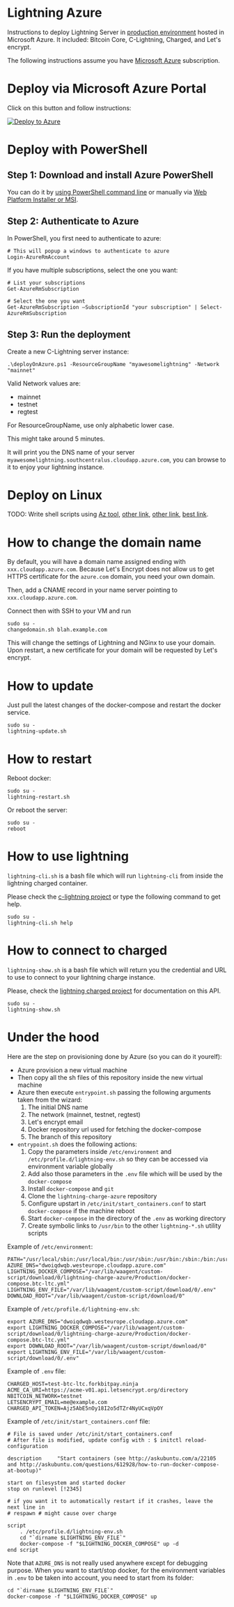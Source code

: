 # Lightning Azure

Instructions to deploy Lightning Server in [production environment](https://github.com/nicolasdorier/lightning-charge-azure/tree/master) hosted in Microsoft Azure. It included: Bitcoin Core, C-Lightning, Charged, and Let's encrypt.

The following instructions assume you have [Microsoft Azure](https://azure.microsoft.com/) subscription.

# Deploy via Microsoft Azure Portal

Click on this button and follow instructions:

[![Deploy to Azure](https://azuredeploy.net/deploybutton.svg)](https://portal.azure.com/#create/Microsoft.Template/uri/https%3A%2F%2Fraw.githubusercontent.com%2Fnicolasdorier%2Flightning-charge-azure%2Fmaster%2Fazuredeploy.json)

# Deploy with PowerShell

## Step 1: Download and install Azure PowerShell

You can do it by [using PowerShell command line](https://docs.microsoft.com/en-us/powershell/azure/install-azurerm-ps?view=azurermps-5.0.0) or manually via [Web Platform Installer or MSI](https://docs.microsoft.com/en-us/powershell/azure/other-install?view=azurermps-5.0.0).

## Step 2: Authenticate to Azure

In PowerShell, you first need to authenticate to azure:

```
# This will popup a windows to authenticate to azure
Login-AzureRmAccount 
```

If you have multiple subscriptions, select the one you want:

```
# List your subscriptions
Get-AzureRmSubscription

# Select the one you want
Get-AzureRmSubscription –SubscriptionId "your subscription" | Select-AzureRmSubscription
```

## Step 3: Run the deployment

Create a new C-Lightning server instance:

```
.\deployOnAzure.ps1 -ResourceGroupName "myawesomelightning" -Network "mainnet"
```

Valid Network values are:

* mainnet
* testnet
* regtest

For ResourceGroupName, use only alphabetic lower case.

This might take around 5 minutes.

It will print you the DNS name of your server `myawesomelightning.southcentralus.cloudapp.azure.com`, you can browse to it to enjoy your lightning instance.

# Deploy on Linux

TODO: Write shell scripts using [Az tool](https://docs.microsoft.com/en-us/azure/virtual-machines/linux/create-ssh-secured-vm-from-template), [other link](https://docs.microsoft.com/en-us/azure/azure-resource-manager/resource-group-template-deploy-cli), [other link](https://github.com/MicrosoftDocs/azure-docs/blob/master/articles/azure-resource-manager/resource-group-template-deploy-cli.md), [best link](http://markheath.net/post/deploying-arm-templates-azure-cli).

# How to change the domain name

By default, you will have a domain name assigned ending with `xxx.cloudapp.azure.com`. Because Let's Encrypt does not allow us to get HTTPS certificate for the `azure.com` domain, you need your own domain.

Then, add a CNAME record in your name server pointing to `xxx.cloudapp.azure.com`.

Connect then with SSH to your VM and run

```
sudo su -
changedomain.sh blah.example.com
```

This will change the settings of Lightning and NGinx to use your domain. Upon restart, a new certificate for your domain will be requested by Let's encrypt.

# How to update

Just pull the latest changes of the docker-compose and restart the docker service.

```
sudo su -
lightning-update.sh
```

# How to restart

Reboot docker:

```
sudo su -
lightning-restart.sh
```

Or reboot the server:

```
sudo su -
reboot
```

# How to use lightning

`lightning-cli.sh` is a bash file which will run `lightning-cli` from inside the lightning charged container.

Please check the [c-lightning project](https://github.com/ElementsProject/lightning) or type the following command to get help.

```
sudo su -
lightning-cli.sh help
```

# How to connect to charged

`lightning-show.sh` is a bash file which will return you the credential and URL to use to connect to your lightning charge instance.

Please, check the [lightning charged project](https://github.com/ElementsProject/lightning-charge) for documentation on this API.

```
sudo su -
lightning-show.sh
```

# Under the hood

Here are the step on provisioning done by Azure (so you can do it yourelf):

* Azure provision a new virtual machine
* Then copy all the sh files of this repository inside the new virtual machine
* Azure then execute `entrypoint.sh` passing the following arguments taken from the wizard:
    1. The initial DNS name
    2. The network (mainnet, testnet, regtest)
    3. Let's encrypt email
    4. Docker repository url used for fetching the docker-compose
    5. The branch of this repository
* `entrypoint.sh` does the following actions:
    1. Copy the parameters inside `/etc/environment` and `/etc/profile.d/lightning-env.sh` so they can be accessed via environment variable globally
    2. Add also those parameters  in the `.env` file which will be used by the `docker-compose`
    3. Install `docker-compose` and `git`
    4. Clone the `lightning-charge-azure` repository
    5. Configure upstart in `/etc/init/start_containers.conf` to start `docker-compose` if the machine reboot
    6. Start `docker-compose` in the directory of the `.env` as working directory
    7. Create symbolic links to `/usr/bin` to the other `lightning-*.sh` utility scripts

Example of `/etc/environment`:

```
PATH="/usr/local/sbin:/usr/local/bin:/usr/sbin:/usr/bin:/sbin:/bin:/usr/games:/usr/local/games"
AZURE_DNS="dwoiqdwqb.westeurope.cloudapp.azure.com"
LIGHTNING_DOCKER_COMPOSE="/var/lib/waagent/custom-script/download/0/lightning-charge-azure/Production/docker-compose.btc-ltc.yml"
LIGHTNING_ENV_FILE="/var/lib/waagent/custom-script/download/0/.env"
DOWNLOAD_ROOT="/var/lib/waagent/custom-script/download/0"
```

Example of `/etc/profile.d/lightning-env.sh`:

```
export AZURE_DNS="dwoiqdwqb.westeurope.cloudapp.azure.com"
export LIGHTNING_DOCKER_COMPOSE="/var/lib/waagent/custom-script/download/0/lightning-charge-azure/Production/docker-compose.btc-ltc.yml"
export DOWNLOAD_ROOT="/var/lib/waagent/custom-script/download/0"
export LIGHTNING_ENV_FILE="/var/lib/waagent/custom-script/download/0/.env"
```

Example of `.env` file:

```
CHARGED_HOST=test-btc-ltc.forkbitpay.ninja
ACME_CA_URI=https://acme-v01.api.letsencrypt.org/directory
NBITCOIN_NETWORK=testnet
LETSENCRYPT_EMAIL=me@example.com
CHARGED_API_TOKEN=Ajz5AbE5nOy18I2o5dTZr4NyUCxqVpOY
```

Example of `/etc/init/start_containers.conf` file:

```
# File is saved under /etc/init/start_containers.conf
# After file is modified, update config with : $ initctl reload-configuration

description     "Start containers (see http://askubuntu.com/a/22105 and http://askubuntu.com/questions/612928/how-to-run-docker-compose-at-bootup)"

start on filesystem and started docker
stop on runlevel [!2345]

# if you want it to automatically restart if it crashes, leave the next line in
# respawn # might cause over charge

script
    . /etc/profile.d/lightning-env.sh
    cd "`dirname $LIGHTNING_ENV_FILE`"
    docker-compose -f "$LIGHTNING_DOCKER_COMPOSE" up -d
end script
```

Note that `AZURE_DNS` is not really used anywhere except for debugging purpose.
When you want to start/stop docker, for the environment variables in `.env` to be taken into account, you need to start from its folder:

```
cd "`dirname $LIGHTNING_ENV_FILE`"
docker-compose -f "$LIGHTNING_DOCKER_COMPOSE" up
```